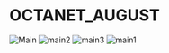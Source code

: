 # OCTANET_AUGUST

![Main](https://github.com/Coderships/OCTANET_AUGUST/assets/91427392/617f5738-23be-45d8-9745-e9bdfcb00d14)
![main2](https://github.com/Coderships/OCTANET_AUGUST/assets/91427392/8588aa04-9d96-4c38-b525-27900827172c)
![main3](https://github.com/Coderships/OCTANET_AUGUST/assets/91427392/6dac25bd-99b9-4a04-b2b9-1c3fc36b6cd6)
![main1](https://github.com/Coderships/OCTANET_AUGUST/assets/91427392/a8f6f8af-e16c-40cc-a969-c6397679722c)
